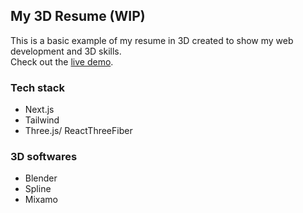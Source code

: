 ## My 3D Resume (WIP)

This is a basic example of my resume in 3D created to show my web development and 3D skills. <br/>
Check out the [live demo](https://my-3d-resume.vercel.app/).

### Tech stack
- Next.js
- Tailwind
- Three.js/ ReactThreeFiber

### 3D softwares
- Blender
- Spline
- Mixamo